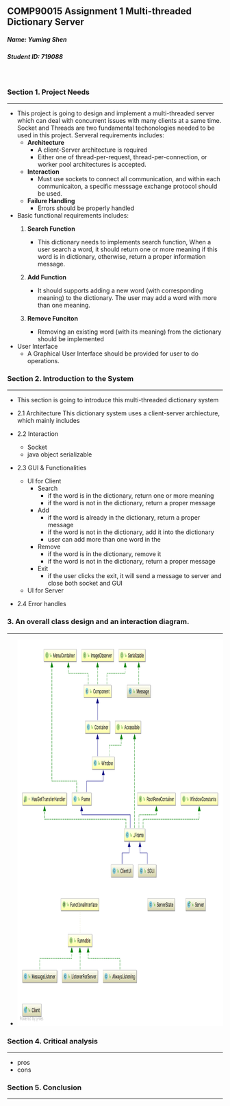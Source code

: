 ## COMP90015 Assignment 1 Multi-threaded Dictionary Server
##### Name: Yuming Shen
##### Student ID: 719088
&nbsp;

### Section 1. Project Needs
---------------------------

+ This project is going to design and implement a multi-threaded server which can deal with concurrent issues with many clients at a same time. Socket and Threads are two fundamental techonologies needed to be used in this project. Serveral requirements includes:
	- **Architecture**
		- A client-Server architecture is required
		- Either one of thread-per-request, thread-per-connection, or worker pool architectures is accepted.
	- **Interaction**
		- Must use sockets to connect all communication, and within each communicaiton,
		a specific messsage exchange protocol should be used.
	- **Failure Handling**
		- Errors should be properly handled
+ Basic functional requirements includes:
	1) **Search Function**
		- This dictionary needs to implements search function, When a user search a word, it should return one or more meaning if this word is in dictionary, otherwise, return a proper information message.

	2) **Add Function**
		- It should supports adding a new word (with corresponding meaning) to the dictionary. The user may add a word with more than one meaning.

	3) **Remove Funciton**
		- Removing an existing word (with its meaning) from the dictionary should be implemented
+ User Interface
	- A Graphical User Interface should be provided for user to do operations.


### Section 2. Introduction to the System
------------------------------------------
+ This section is going to introduce this multi-threaded dictionary system

+ 2.1  Architecture
	This dictionary system uses a client-server archiecture, which mainly includes 

+ 2.2 Interaction
	- Socket
	- java object serializable

+ 2.3 GUI & Functionalities 
	- UI for Client
		- Search
			- if the word is in the dictionary, return one or more meaning
			- if the word is not in the dictionary, return a proper message
		- Add
			- if the word is already in the dictionary, return a proper message
			- if the word is not in the dictionary, add it into the dictionary
			- user can add more than one word in the 
		- Remove
			- if the word is in the dictionary, remove it 
			- if the word is not in the dictionary, return a proper message
		- Exit
			- if the user clicks the exit, it will send a message to server and close both socket and GUI
	- UI for Server
+ 2.4 Error handles

### 3. An overall class design and an interaction diagram.
----------------------------------------------------------
+ <img src="https://github.com/Fannibals/S2/blob/master/DS/A1/Pic/UML.png" height = 900, width = 900>


### Section 4. Critical analysis
--------------------------------
+ pros
+ cons

### Section 5. Conclusion
-------------------------



